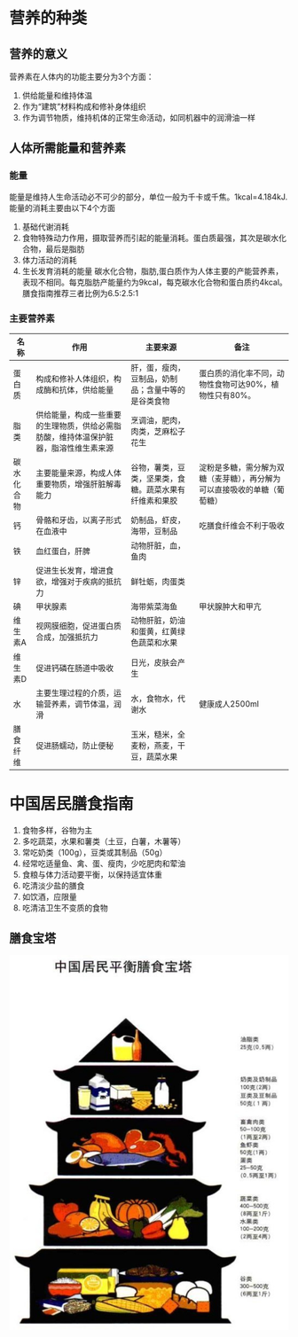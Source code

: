 # 营养的种类
## 营养的意义
营养素在人体内的功能主要分为3个方面：
1. 供给能量和维持体温
2. 作为“建筑”材料构成和修补身体组织
3. 作为调节物质，维持机体的正常生命活动，如同机器中的润滑油一样

## 人体所需能量和营养素
### 能量
能量是维持人生命活动必不可少的部分，单位一般为千卡或千焦。1kcal=4.184kJ. 能量的消耗主要由以下4个方面

1. 基础代谢消耗
2. 食物特殊动力作用，摄取营养而引起的能量消耗。蛋白质最强，其次是碳水化合物，最后是脂肪
3. 体力活动的消耗
4. 生长发育消耗的能量
碳水化合物，脂肪,蛋白质作为人体主要的产能营养素，表现不相同。每克脂肪产能量约为9kcal，每克碳水化合物和蛋白质约4kcal。膳食指南推荐三者比例为6.5:2.5:1

### 主要营养素
|名称|作用|主要来源|备注|
|--|--|--|--|
|蛋白质|构成和修补人体组织，构成酶和抗体，供给能量|肝，蛋，瘦肉，豆制品，奶制品；含量中等的是谷类食物|蛋白质的消化率不同，动物性食物可达90%，植物性只有80%。|
|脂类|供给能量，构成一些重要的生理物质，供给必需脂肪酸，维持体温保护脏器，脂溶性维生素来源|烹调油，肥肉，肉类，芝麻松子花生|
|碳水化合物|主要能量来源，构成人体重要物质，增强肝脏解毒能力|谷物，薯类，豆类，坚果类，食糖。蔬菜水果有纤维素和果胶|淀粉是多糖，需分解为双糖（麦芽糖），再分解为可以直接吸收的单糖（葡萄糖）|
|钙|骨骼和牙齿，以离子形式在血液中|奶制品，虾皮，海带，豆制品|吃膳食纤维会不利于吸收|
|铁|血红蛋白，肝脾|动物肝脏，血，鱼肉||
|锌|促进生长发育，增进食欲，增强对于疾病的抵抗力|鲜牡蛎，肉蛋类||
|碘|甲状腺素|海带紫菜海鱼|甲状腺肿大和甲亢|
|维生素A|视网膜细胞，促进蛋白质合成，加强抵抗力|动物肝脏，奶油和蛋黄，红黄绿色蔬菜和水果||
|维生素D|促进钙磷在肠道中吸收|日光，皮肤会产生|
|水|主要生理过程的介质，运输营养素，调节体温，润滑|水，食物水，代谢水|健康成人2500ml
|膳食纤维|促进肠蠕动，防止便秘|玉米，糙米，全麦粉，燕麦，干豆，蔬菜水果|

# 中国居民膳食指南
1. 食物多样，谷物为主
2. 多吃蔬菜，水果和薯类（土豆，白薯，木薯等）
3. 常吃奶类（100g），豆类或其制品（50g）
4. 经常吃适量鱼、禽、蛋、瘦肉，少吃肥肉和荤油
5. 食粮与体力活动要平衡，以保持适宜体重
6. 吃清淡少盐的膳食
7. 如饮酒，应限量
8. 吃清洁卫生不变质的食物

## 膳食宝塔
![alt text](https://github.com/cczhong11/my-markdown/blob/master/pic/3.jpg)<br>
